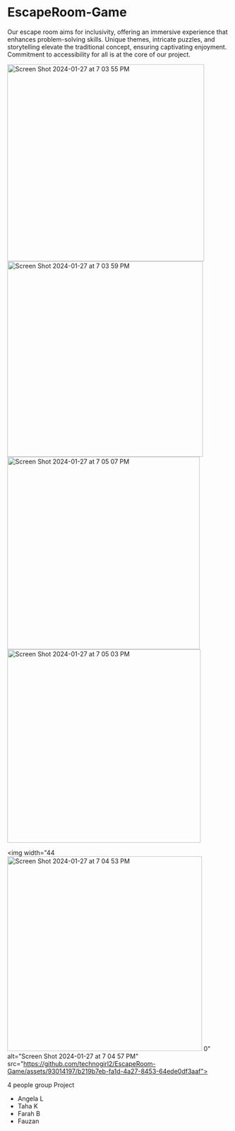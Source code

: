 # EscapeRoom-Game
 Our escape room aims for inclusivity, offering an immersive experience that enhances problem-solving skills. Unique themes, intricate puzzles, and storytelling elevate the traditional concept, ensuring captivating enjoyment. Commitment to accessibility for all is at the core of our project.







<img width="446" alt="Screen Shot 2024-01-27 at 7 03 55 PM" src="https://github.com/technogirl2/EscapeRoom-Game/assets/93014197/acc0936b-24d3-4b14-b14b-73770071a061">






<img width="443" alt="Screen Shot 2024-01-27 at 7 03 59 PM" src="https://github.com/technogirl2/EscapeRoom-Game/assets/93014197/b93727a1-5e41-4060-b69b-04a5ba57cf7d">


<img width="436" alt="Screen Shot 2024-01-27 at 7 05 07 PM" src="https://github.com/technogirl2/EscapeRoom-Game/assets/93014197/35631c5f-8b45-4540-9945-fc3a30081c1f">


<img width="438" alt="Screen Shot 2024-01-27 at 7 05 03 PM" src="https://github.com/technogirl2/EscapeRoom-Game/assets/93014197/8b4ccd74-c842-4f15-b7a6-8658c1039164">



<img width="44<img width="441" alt="Screen Shot 2024-01-27 at 7 04 53 PM" src="https://github.com/technogirl2/EscapeRoom-Game/assets/93014197/a4950ace-243d-472f-a5c6-aea2ca1029a7">
0" alt="Screen Shot 2024-01-27 at 7 04 57 PM" src="https://github.com/technogirl2/EscapeRoom-Game/assets/93014197/b219b7eb-fa1d-4a27-8453-64ede0df3aaf">


4 people group Project
- Angela L
- Taha K
- Farah B
- Fauzan
